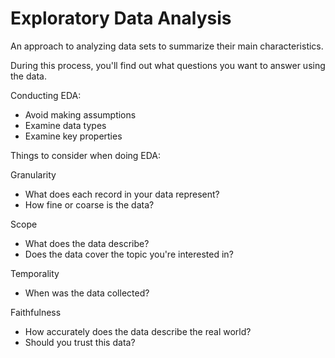 # Exploratory Data Analysis

An approach to analyzing data sets to summarize their main characteristics.

During this process, you'll find out what questions you want to answer using the data.

Conducting EDA:
- Avoid making assumptions
- Examine data types
- Examine key properties


Things to consider when doing EDA:

Granularity
- What does each record in your data represent?
- How fine or coarse is the data?

Scope
- What does the data describe?
- Does the data cover the topic you're interested in?

Temporality
- When was the data collected?

Faithfulness
- How accurately does the data describe the real world?
- Should you trust this data?